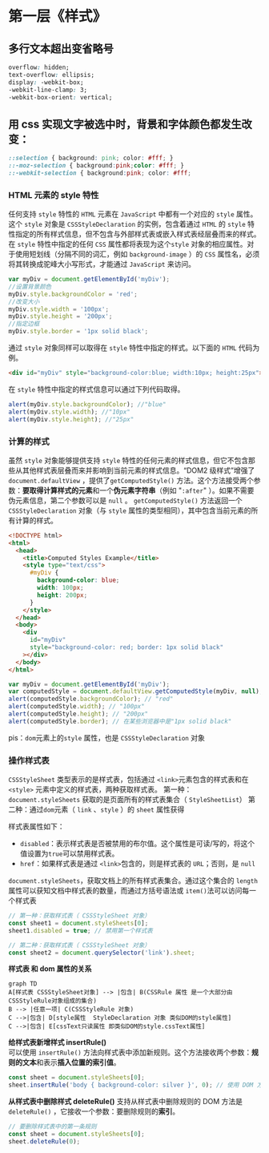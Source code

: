 # 第一层《样式》

## 多行文本超出变省略号

```css
overflow: hidden;     
text-overflow: ellipsis;     
display: -webkit-box;     
-webkit-line-clamp: 3;     
-webkit-box-orient: vertical;
```

## 用 css 实现文字被选中时，背景和字体颜色都发生改变：

```css
::selection { background: pink; color: #fff; }
::-moz-selection { background:pink;color: #fff; }
::-webkit-selection { background:pink; color: #fff; 
```

### HTML 元素的 style 特性

任何支持 `style` 特性的 `HTML` 元素在 `JavaScript` 中都有一个对应的 `style` 属性。这个 `style` 对象是 `CSSStyleDeclaration` 的实例，包含着通过 `HTML` 的 `style` 特性指定的所有样式信息，但不包含与外部样式表或嵌入样式表经层叠而来的样式。在 `style` 特性中指定的任何 `CSS` 属性都将表现为这个`style` 对象的相应属性。对于使用短划线（分隔不同的词汇，例如 `background-image` ）的 `CSS` 属性名，必须将其转换成驼峰大小写形式，才能通过 `JavaScript` 来访问。

```javascript
var myDiv = document.getElementById('myDiv');
//设置背景颜色
myDiv.style.backgroundColor = 'red';
//改变大小
myDiv.style.width = '100px';
myDiv.style.height = '200px';
//指定边框
myDiv.style.border = '1px solid black';
```

通过 `style` 对象同样可以取得在 `style` 特性中指定的样式。以下面的 `HTML` 代码为例。

```html
<div id="myDiv" style="background-color:blue; width:10px; height:25px"></div>
```

在 `style` 特性中指定的样式信息可以通过下列代码取得。

```javascript
alert(myDiv.style.backgroundColor); //"blue"
alert(myDiv.style.width); //"10px"
alert(myDiv.style.height); //"25px"
```

### 计算的样式

虽然 `style` 对象能够提供支持 `style` 特性的任何元素的样式信息，但它不包含那些从其他样式表层叠而来并影响到当前元素的样式信息。“DOM2 级样式”增强了 `document.defaultView` ，提供了`getComputedStyle()` 方法。这个方法接受两个参数：**要取得计算样式的元素**和一个**伪元素字符串**（例如 "`:after`" ）。如果不需要伪元素信息，第二个参数可以是 `null` 。 `getComputedStyle()` 方法返回一个 `CSSStyleDeclaration` 对象（与 `style` 属性的类型相同），其中包含当前元素的所有计算的样式。

```html
<!DOCTYPE html>
<html>
  <head>
    <title>Computed Styles Example</title>
    <style type="text/css">
      #myDiv {
        background-color: blue;
        width: 100px;
        height: 200px;
      }
    </style>
  </head>
  <body>
    <div
      id="myDiv"
      style="background-color: red; border: 1px solid black"
    ></div>
  </body>
</html>
```

```javascript
var myDiv = document.getElementById('myDiv');
var computedStyle = document.defaultView.getComputedStyle(myDiv, null);
alert(computedStyle.backgroundColor); // "red"
alert(computedStyle.width); // "100px"
alert(computedStyle.height); // "200px"
alert(computedStyle.border); // 在某些浏览器中是"1px solid black"
```

pis：`dom`元素上的`style` 属性，也是 `CSSStyleDeclaration` 对象

### 操作样式表

`CSSStyleSheet` 类型表示的是样式表，包括通过 `<link>`元素包含的样式表和在 `<style>` 元素中定义的样式表，两种获取样式表。
第一种：`document.styleSheets` 获取的是页面所有的样式表集合（ `StyleSheetList`）
第二种：通过`dom`元素（ `link` 、`style` ）的 `sheet` 属性获得

样式表属性如下：

- `disabled`：表示样式表是否被禁用的布尔值。这个属性是可读/写的，将这个值设置为`true`可以禁用样式表。
- `href`：如果样式表是通过 `<link>`包含的，则是样式表的 `URL`；否则，是 `null`

`document.styleSheets`，获取文档上的所有样式表集合。通过这个集合的 `length`属性可以获知文档中样式表的数量，而通过方括号语法或 `item()`法可以访问每一个样式表

```javascript
// 第一种：获取样式表（ CSSStyleSheet 对象）
const sheet1 = document.styleSheets[0];
sheet1.disabled = true; // 禁用第一个样式表

// 第二种：获取样式表（ CSSStyleSheet 对象）
const sheet2 = document.querySelector('link').sheet;
```

**样式表 和 dom 属性的关系**

```mermaid
graph TD
A[样式表 CSSStyleSheet对象] --> |包含| B(CSSRule 属性 是一个大部分由CSSStyleRule对象组成的集合)
B --> |任意一项| C(CSSStyleRule 对象)
C -->|包含| D[style属性  StyleDeclaration 对象 类似DOM的style属性]
C -->|包含| E[cssText只读属性 即类似DOM的style.cssText属性]
```

**给样式表新增样式 insertRule()**  
可以使用 `insertRule()` 方法向样式表中添加新规则。这个方法接收两个参数：**规则的文本**和表示**插入位置的索引值**。

```javascript
const sheet = document.styleSheets[0];
sheet.insertRule('body { background-color: silver }', 0); // 使用 DOM 方法
```

**从样式表中删除样式 deleteRule()**
支持从样式表中删除规则的 DOM 方法是 `deleteRule()` ，它接收一个参数：要删除规则的**索引**。

```javascript
// 要删除样式表中的第一条规则
const sheet = document.styleSheets[0];
sheet.deleteRule(0);
```


